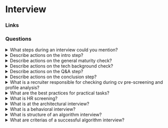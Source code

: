 # Interview

### Links

### Questions

<details>
  <summary>What steps during an interview could you mention?</summary>

- Intro;
- General Maturity check;
- Q&A;
- Conclusion.

</details>

<details>
  <summary>Describe actions on the intro step?</summary>

- Introduce yourself and try to create a friendly atmosphere;
- Check if the candidate and technical staff are ready;
- Explain the interview flow and duration and ask if it suits the candidate.

</details>

<details>
  <summary>Describe actions on the general maturity check?</summary>

- Ask about the candidate's current and most relevant projects (Domains and purposes, Processes and the team structures, SDLC and customer communication flows, The candidate's role and responsibilities within the teams);
- Identify technologies the candidate uses and would like to use;
- Ask about the candidate's ambitions and desired role.

</details>

<details>
  <summary>Describe actions on the tech background check?</summary>

- Customize the questions that will help to discover the depth of the candidate's knowledge;
- Check the high-priority skills thoroughly;
- Give practical tasks related to high-priority skills.

</details>

<details>
  <summary>Describe actions on the Q&A step?</summary>

- Ask if the candidate has any questions;
- Be ready to answer the candidate's questions on technologies;
- Be prepared for questions about the company philosophy, mission, values, performance criteria, etc.;
- If you cannot answer, tell the candidate that it is possible to discuss it with a responsible recruiter.

</details>

<details>
  <summary>Describe actions on the conclusion step?</summary>

- Explain the following steps;
- Thank the candidate for taking the time to attend the interview;
- Be kind even if the person did not do well.

</details>

<details>
  <summary>What is a recruiter responsible for checking during cv pre-screening and profile analysis?</summary>

- Facts about the candidate's background;
- The candidate's motivation and readiness for further cooperation;
- The candidate's availability to start working on a project;
- The candidate's level of English.

</details>

<details>
  <summary>What are the best practices for practical tasks?</summary>

- Make it short and understandable;
- Make it close to real work;
- Make it adaptable to any candidate's level;
- Make it correlated with and interview flow;
- Don't let it take more than 15 minutes.

</details>

<details>
  <summary>What is HR screening?</summary>

HR screening. This is the recruiter's meeting with the candidate. As a rule, it is necessary for the recruiter to evaluate the experience of the candidate and offer the most relevant vacancies.

</details>

<details>
  <summary>What is at the architectural interview?</summary>

At the architectural interview, it is necessary to design the architecture of a high-load service. There are two types: system design interview and product design interview.
The candidate needs to find out the requirements, propose a set of components to solve the problem, and also select a storage system for each component and describe the process of working with it. In addition to the fact that the solution must be working, it must scale horizontally.

</details>

<details>
  <summary>What is a behavioral interview?</summary>

At a behavioral interview, the candidate's experience of interacting with colleagues and members of other teams is discussed.

</details>

<details>
  <summary>What is structure of an algorithm interview?</summary>

**The Yandex version:**

1. The interviewer tells the condition of the problem. It may deliberately omit important introductory information because the candidate is expected to notice and ask.
2. The candidate discusses the solution ideas with the interviewer. From the first time, the decision may be wrong or slow - this is normal, the interviewer will point out this and offer to think more. Will give hints if needed.
3. When the candidate voices the correct solution, you can start writing code. Usually the code is written on a whiteboard or in an online editor without the ability to run the code.
4. The next important step is self-testing and bug fixing. Often, applicants miss the right test case or make the wrong correction. We will talk about how to do it right and avoid such mistakes in the next lessons.
5. The candidate and the interviewer check the code for correctness and eliminate errors.
6. If there are no errors left in the code, the interviewer can ask an additional question or move on to the next task.

</details>

<details>
  <summary>What are criterias of a successful algorithm interview?</summary>

- **Without the using of external sources**
  During an interview, a candidate cannot use external sources as books or internet and should find solution by himself.
- **For a certain time**
  Unfortunately, it is not possible to know how much time solving requires. Different criterias could effect on the solving process. Just imagine that it is needed to solve the same problem that you solved on the previous week. It is ideal, but if you don't remember solution well it will require more time.

</details>
